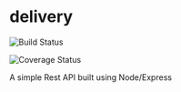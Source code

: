 # delivery

![Build Status](https://travis-ci.com/Sojisoyoye/delivery.svg?branch=develop)

![Coverage Status](https://coveralls.io/repos/github/Sojisoyoye/delivery/badge.svg?branch=master)

A simple Rest API built using Node/Express